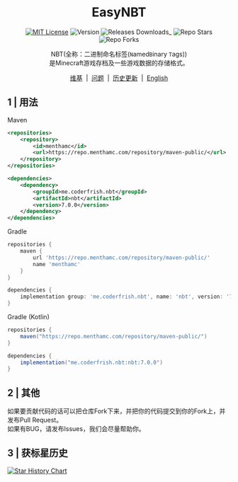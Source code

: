 <div align="center">
<h1> EasyNBT </h1>

[![MIT License](https://img.shields.io/github/license/CoderFrish/NBT?style=flat-square)](LICENSE)
![Version](https://img.shields.io/badge/version-7.0.0-green?style=flat-square)
![Releases Downloads](https://img.shields.io/github/downloads/CoderFrish/NBT/total?style=flat-square)_
![Repo Stars](https://shields.io/github/stars/CoderFrish/NBT?style=flat-square)
![Repo Forks](https://shields.io/github/forks/CoderFrish/NBT?style=flat-square)

NBT(全称：二进制命名标签(`N`amed`B`inary `T`ags))\
是Minecraft游戏存档及一些游戏数据的存储格式。

<a href="https://github.com/CoderFrish/NBT/wiki">维基</a>
&nbsp;|&nbsp;
<a href="https://github.com/CoderFrish/NBT/issues">问题</a>
&nbsp;|&nbsp;
<a href="https://github.com/CoderFrish/NBT/blob/master/CHANGES.md">历史更新</a>
&nbsp;|&nbsp;
[English](README_EN.md)
</div>

## 1 | 用法
Maven
```xml
<repositories>
    <repository>
        <id>menthamc</id>
        <url>https://repo.menthamc.com/repository/maven-public/</url>
    </repository>
</repositories>

<dependencies>
    <dependency>
        <groupId>me.coderfrish.nbt</groupId>
        <artifactId>nbt</artifactId>
        <version>7.0.0</version>
    </dependency>
</dependencies>
```

Gradle
```groovy
repositories {
    maven {
        url 'https://repo.menthamc.com/repository/maven-public/'
        name 'menthamc'
    }
}

dependencies {
    implementation group: 'me.coderfrish.nbt', name: 'nbt', version: '7.0.0'
}
```

Gradle (Kotlin)
```groovy
repositories {
    maven("https://repo.menthamc.com/repository/maven-public/")
}

dependencies {
    implementation("me.coderfrish.nbt:nbt:7.0.0")
}
```

## 2 | 其他
如果要贡献代码的话可以把仓库Fork下来，并把你的代码提交到你的Fork上，并发布Pull Request。\
如果有BUG，请发布Issues，我们会尽量帮助你。

## 3 | 获标星历史
[![Star History Chart](https://api.star-history.com/svg?repos=CoderFrish/NBT&type=Date)](https://star-history.com/#CoderFrish/NBT&Date)
